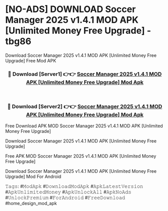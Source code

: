 # [NO-ADS] DOWNLOAD Soccer Manager 2025 v1.4.1 MOD APK [Unlimited Money Free Upgrade] - tbg86
Download Soccer Manager 2025 v1.4.1 MOD APK [Unlimited Money Free Upgrade] Free Mod APK

<div align="center">
<h3>🔴 Download [Server1] 👉👉 <a href="https://apk-comot.site?title=Soccer_Manager_2025_v1.4.1_MOD_APK_[Unlimited_Money_Free_Upgrade]">Soccer Manager 2025 v1.4.1 MOD APK [Unlimited Money Free Upgrade] Mod Apk</a></h3><br>

<h3>🔴 Download [Server2] 👉👉 <a href="https://apk-comot.site?title=Soccer_Manager_2025_v1.4.1_MOD_APK_[Unlimited_Money_Free_Upgrade]">Soccer Manager 2025 v1.4.1 MOD APK [Unlimited Money Free Upgrade] Mod Apk</a></h3>
</div>


Free Download APK MOD Soccer Manager 2025 v1.4.1 MOD APK [Unlimited Money Free Upgrade]

Download Soccer Manager 2025 v1.4.1 MOD APK [Unlimited Money Free Upgrade] 

Free APK MOD Soccer Manager 2025 v1.4.1 MOD APK [Unlimited Money Free Upgrade] 

Download Soccer Manager 2025 v1.4.1 MOD APK [Unlimited Money Free Upgrade] Mod For Android

𝚃𝚊𝚐𝚜: #𝙼𝚘𝚍𝙰𝚙𝚔 #𝙳𝚘𝚠𝚗𝚕𝚘𝚊𝚍𝙼𝚘𝚍𝙰𝚙𝚔 #𝙰𝚙𝚔𝙻𝚊𝚝𝚎𝚜𝚝𝚅𝚎𝚛𝚜𝚒𝚘𝚗 #𝙰𝚙𝚔𝚄𝚗𝚕𝚒𝚖𝚒𝚝𝚎𝚍𝙼𝚘𝚗𝚎𝚢 #𝙰𝚙𝚔𝚄𝚗𝚕𝚘𝚌𝚔𝙰𝚕𝚕 #𝙰𝚙𝚔𝙽𝚘𝙰𝚍𝚜 #𝚄𝚗𝚕𝚘𝚌𝚔𝙿𝚛𝚎𝚖𝚒𝚞𝚖 #𝙵𝚘𝚛𝙰𝚗𝚍𝚛𝚘𝚒𝚍 #𝙵𝚛𝚎𝚎𝙳𝚘𝚠𝚗𝚕𝚘𝚊𝚍 #home_design_mod_apk
